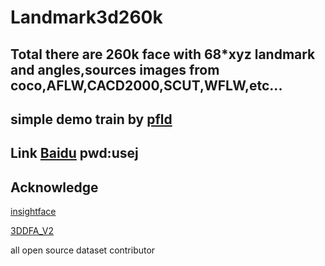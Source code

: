 # Landmark3d260k



## Total there are 260k face with 68*xyz landmark and angles,sources images from coco,AFLW,CACD2000,SCUT,WFLW,etc...

## simple demo train by [pfld](https://github.com/Hsintao/pfld_106_face_landmarks)


## Link [Baidu](https://pan.baidu.com/s/13kI6yBXJhsezVcE2FcEGqg) pwd:usej


## Acknowledge
[insightface](https://github.com/deepinsight/insightface)

[3DDFA_V2](https://github.com/cleardusk/3DDFA_V2)

all open source dataset contributor 
